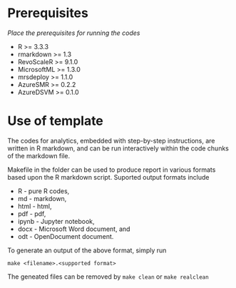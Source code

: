 # Prerequisites

*Place the prerequisites for running the codes*

* R >= 3.3.3
* rmarkdown >= 1.3
* RevoScaleR >= 9.1.0
* MicrosoftML >= 1.3.0
* mrsdeploy >= 1.1.0
* AzureSMR >= 0.2.2
* AzureDSVM >= 0.1.0

# Use of template

The codes for analytics, embedded with step-by-step instructions, are written in R markdown, and can be run interactively within the code chunks of the markdown file.

Makefile in the folder can be used to produce report in various formats based upon the R markdown script. Suported output formats include

* R - pure R codes,
* md - markdown, 
* html - html,
* pdf - pdf,
* ipynb - Jupyter notebook,
* docx - Microsoft Word document, and 
* odt - OpenDocument document.

To generate an output of the above format, simply run

```
make <filename>.<supported format>
```

The geneated files can be removed by `make clean` or `make realclean`
